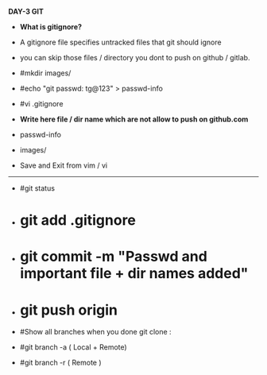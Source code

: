 **DAY-3 GIT**
- **What is gitignore?**
 - A gitignore file specifies untracked files that git should ignore 

 - you can skip those files / directory you dont to push on github / gitlab.
 
- #mkdir images/ 
 
- #echo  "git passwd:  tg@123"  > passwd-info 

- #vi .gitignore

- **Write here file / dir name which are not allow to push on github.com**
	
 - passwd-info
 - images/
 
- Save and Exit from vim / vi 
-------------------------------------------

- #git status 


- # git add .gitignore

- # git commit -m "Passwd and important file + dir names added"

- # git push origin <YOUR-BRaNCH-NAME-ON-Github>

- #Show all branches when you done git clone :

- 	#git branch -a     			( Local + Remote)
	
- 	#git branch -r 				( Remote ) 


